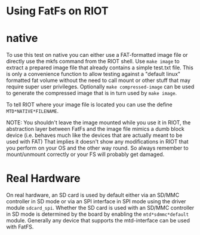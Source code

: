 Using FatFs on RIOT
=======================================

# native

To use this test on native you can either use a FAT-formatted image file or
directly use the mkfs command from the RIOT shell. Use `make image` to extract
a prepared image file that already contains a simple test.txt file. This is
only a convenience function to allow testing against a "default linux"
formatted fat volume without the need to call mount or other stuff that may
require super user privileges. Optionally `make compressed-image` can be used
to generate the compressed image that is in turn used by `make image`.

To tell RIOT where your image file is located you can use the define
`MTD*NATIVE*FILENAME`.

NOTE: You shouldn't leave the image mounted while you use it in RIOT, the
abstraction layer between FatFs and the image file mimics a dumb block device
(i.e. behaves much like the devices that are actually meant to be used with
FAT) That implies it doesn't show any modifications in RIOT that you perform on
your OS and the other way round. So always remember to mount/unmount correctly
or your FS will probably get damaged.

# Real Hardware

On real hardware, an SD card is used by default either via an SD/MMC controller
in SD mode or via an SPI interface in SPI mode using the driver module
`sdcard_spi`. Whether the SD card is used with an SD/MMC controller in
SD mode is determined by the board by enabling the `mtd*sdmmc*default` module.
Generally any device that supports the mtd-interface can be used with FatFS.
